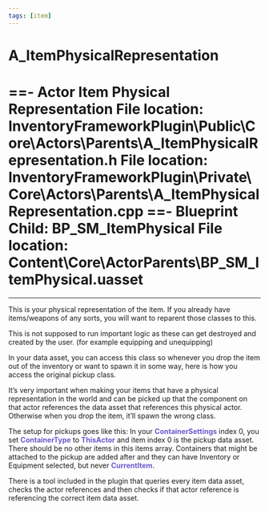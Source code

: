 ```yaml
---
tags: [item]
---
```


# A_ItemPhysicalRepresentation
==- Actor Item Physical Representation
File location: InventoryFrameworkPlugin\Public\Core\Actors\Parents\A_ItemPhysicalRepresentation.h
File location: InventoryFrameworkPlugin\Private\Core\Actors\Parents\A_ItemPhysicalRepresentation.cpp
==- Blueprint Child: BP_SM_ItemPhysical
File location: Content\Core\ActorParents\BP_SM_ItemPhysical.uasset
===
---

This is your physical representation of the item. If you already have items/weapons of any sorts, you will want to reparent those classes to this.

This is not supposed to run important logic as these can get destroyed and created by the user. (for example equipping and unequipping)

In your data asset, you can access this class so whenever you drop the item out of the inventory or want to spawn it in some way, here is how you access the original pickup class.

It’s very important when making your items that have a physical representation in the world and can be picked up that the component on that actor references the data asset that references this physical actor. Otherwise when you drop the item, it’ll spawn the wrong class.

The setup for pickups goes like this: In your <span style="color:slateblue">**ContainerSettings**</span> index 0, you set <span style="color:slateblue">**ContainerType**</span> to <span style="color:slateblue">**ThisActor**</span> and item index 0 is the pickup data asset. There should be no other items in this items array.
Containers that might be attached to the pickup are added after and they can have Inventory or Equipment selected, but never <span style="color:slateblue">**CurrentItem**</span>.

There is a tool included in the plugin that queries every item data asset, checks the actor references and then checks if that actor reference is referencing the correct item data asset.
